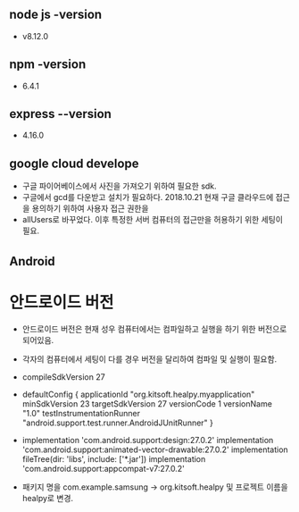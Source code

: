 ## node js -version 
 - v8.12.0

 ## npm -version
 - 6.4.1

 ## express --version
 - 4.16.0

 ## google cloud develope
 - 구글 파이어베이스에서 사진을 가져오기 위하여 필요한 sdk.
 - 구글에서 gcd를 다운받고 설치가 필요하다. 2018.10.21 현재 구글 클라우드에 접근을 용의하기 위하여 사용자 접근 권한을
 - allUsers로 바꾸었다. 이후 특정한 서버 컴퓨터의 접근만을 허용하기 위한 세팅이 필요.

 ######

 ## Android

 # 안드로이드 버전

 - 안드로이드 버전은 현재 성우 컴퓨터에서는 컴파일하고 실행을 하기 위한 버전으로 되어있음.
 - 각자의 컴퓨터에서 세팅이 다를 경우 버전을 달리하여 컴파일 및 실행이 필요함.
 - compileSdkVersion 27
 - defaultConfig {
        applicationId "org.kitsoft.healpy.myapplication"
        minSdkVersion 23
        targetSdkVersion 27
        versionCode 1
        versionName "1.0"
        testInstrumentationRunner "android.support.test.runner.AndroidJUnitRunner"
    }
 -  implementation 'com.android.support:design:27.0.2'
    implementation 'com.android.support:animated-vector-drawable:27.0.2'
    implementation fileTree(dir: 'libs', include: ['*.jar'])
    implementation 'com.android.support:appcompat-v7:27.0.2'

 - 패키지 명을 com.example.samsung -> org.kitsoft.healpy 및 프로젝트 이름을 healpy로 변경.
